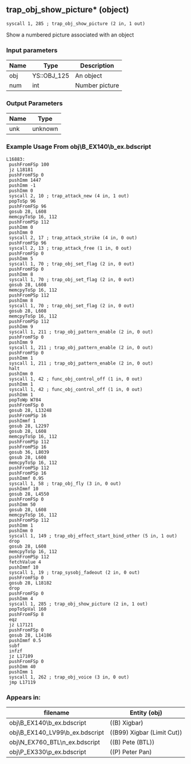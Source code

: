 ## trap_obj_show_picture* (object)

`syscall 1, 285 ; trap_obj_show_picture (2 in, 1 out)`

Show a numbered picture associated with an object

### Input parameters
| Name | Type | Description
|------|------|------------
| obj   | YS::OBJ_125   | An object
| num   | int   | Number picture


### Output Parameters
| Name | Type
|------|-----
| unk   | unknown   
### Example Usage From obj\B_EX140\b_ex.bdscript
```plaintext
L16883:
 pushFromFSp 100
 jz L18181
 pushFromFSp 0
 pushImm 1447
 pushImm -1
 pushImm 0
 syscall 2, 10 ; trap_attack_new (4 in, 1 out)
 popToSp 96
 pushFromFSp 96
 gosub 28, L608
 memcpyToSp 16, 112
 pushFromPSp 112
 pushImm 0
 pushImm 0
 syscall 2, 17 ; trap_attack_strike (4 in, 0 out)
 pushFromFSp 96
 syscall 2, 13 ; trap_attack_free (1 in, 0 out)
 pushFromFSp 0
 pushImm 5
 syscall 1, 70 ; trap_obj_set_flag (2 in, 0 out)
 pushFromFSp 0
 pushImm 8
 syscall 1, 70 ; trap_obj_set_flag (2 in, 0 out)
 gosub 28, L608
 memcpyToSp 16, 112
 pushFromPSp 112
 pushImm 8
 syscall 1, 70 ; trap_obj_set_flag (2 in, 0 out)
 gosub 28, L608
 memcpyToSp 16, 112
 pushFromPSp 112
 pushImm 9
 syscall 1, 211 ; trap_obj_pattern_enable (2 in, 0 out)
 pushFromFSp 0
 pushImm 9
 syscall 1, 211 ; trap_obj_pattern_enable (2 in, 0 out)
 pushFromFSp 0
 pushImm 1
 syscall 1, 211 ; trap_obj_pattern_enable (2 in, 0 out)
 halt 
 pushImm 0
 syscall 1, 42 ; func_obj_control_off (1 in, 0 out)
 pushImm 1
 syscall 1, 42 ; func_obj_control_off (1 in, 0 out)
 pushImm 1
 popToWp W784
 pushFromFSp 0
 gosub 28, L13248
 pushFromPSp 16
 pushImmf 1
 gosub 28, L2297
 gosub 28, L608
 memcpyToSp 16, 112
 pushFromPSp 112
 pushFromPSp 16
 gosub 36, L8039
 gosub 28, L608
 memcpyToSp 16, 112
 pushFromPSp 112
 pushFromPSp 16
 pushImmf 0.95
 syscall 1, 58 ; trap_obj_fly (3 in, 0 out)
 pushImmf 10
 gosub 28, L4550
 pushFromFSp 0
 pushImm 50
 gosub 28, L608
 memcpyToSp 16, 112
 pushFromPSp 112
 pushImm 1
 pushImm 0
 syscall 1, 149 ; trap_obj_effect_start_bind_other (5 in, 1 out)
 drop 
 gosub 28, L608
 memcpyToSp 16, 112
 pushFromPSp 112
 fetchValue 4
 pushImmf 10
 syscall 1, 19 ; trap_sysobj_fadeout (2 in, 0 out)
 pushFromFSp 0
 gosub 28, L18182
 drop 
 pushFromFSp 0
 pushImm 4
 syscall 1, 285 ; trap_obj_show_picture (2 in, 1 out)
 popToSpVal 160
 pushFromFSp 8
 eqz 
 jz L17121
 pushFromFSp 0
 gosub 28, L14186
 pushImmf 0.5
 subf 
 infzf 
 jz L17109
 pushFromFSp 0
 pushImm 40
 pushImm 1
 syscall 1, 262 ; trap_obj_voice (3 in, 0 out)
 jmp L17119
```


### Appears in:
| filename | Entity (obj)
|----------|-------------
| obj\B_EX140\b_ex.bdscript       | ((B) Xigbar)          
| obj\B_EX140_LV99\b_ex.bdscript       | ((B99) Xigbar (Limit Cut))          
| obj\N_EX760_BTL\n_ex.bdscript       | ((B) Pete (BTL))          
| obj\P_EX330\p_ex.bdscript       | ((P) Peter Pan)          



